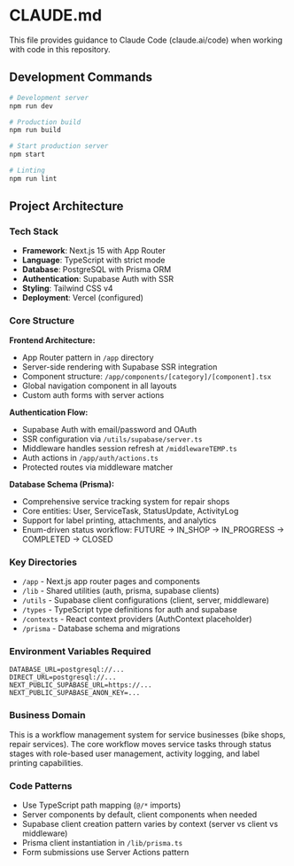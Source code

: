 # CLAUDE.md

This file provides guidance to Claude Code (claude.ai/code) when working with code in this repository.

## Development Commands

```bash
# Development server
npm run dev

# Production build
npm run build

# Start production server
npm start

# Linting
npm run lint
```

## Project Architecture

### Tech Stack
- **Framework**: Next.js 15 with App Router
- **Language**: TypeScript with strict mode
- **Database**: PostgreSQL with Prisma ORM
- **Authentication**: Supabase Auth with SSR
- **Styling**: Tailwind CSS v4
- **Deployment**: Vercel (configured)

### Core Structure

**Frontend Architecture:**
- App Router pattern in `/app` directory
- Server-side rendering with Supabase SSR integration
- Component structure: `/app/components/[category]/[component].tsx`
- Global navigation component in all layouts
- Custom auth forms with server actions

**Authentication Flow:**
- Supabase Auth with email/password and OAuth
- SSR configuration via `/utils/supabase/server.ts`
- Middleware handles session refresh at `/middlewareTEMP.ts`
- Auth actions in `/app/auth/actions.ts`
- Protected routes via middleware matcher

**Database Schema (Prisma):**
- Comprehensive service tracking system for repair shops
- Core entities: User, ServiceTask, StatusUpdate, ActivityLog
- Support for label printing, attachments, and analytics
- Enum-driven status workflow: FUTURE → IN_SHOP → IN_PROGRESS → COMPLETED → CLOSED

### Key Directories

- `/app` - Next.js app router pages and components
- `/lib` - Shared utilities (auth, prisma, supabase clients)
- `/utils` - Supabase client configurations (client, server, middleware)
- `/types` - TypeScript type definitions for auth and supabase
- `/contexts` - React context providers (AuthContext placeholder)
- `/prisma` - Database schema and migrations

### Environment Variables Required

```
DATABASE_URL=postgresql://...
DIRECT_URL=postgresql://...
NEXT_PUBLIC_SUPABASE_URL=https://...
NEXT_PUBLIC_SUPABASE_ANON_KEY=...
```

### Business Domain

This is a workflow management system for service businesses (bike shops, repair services). The core workflow moves service tasks through status stages with role-based user management, activity logging, and label printing capabilities.

### Code Patterns

- Use TypeScript path mapping (`@/*` imports)
- Server components by default, client components when needed
- Supabase client creation pattern varies by context (server vs client vs middleware)
- Prisma client instantiation in `/lib/prisma.ts`
- Form submissions use Server Actions pattern